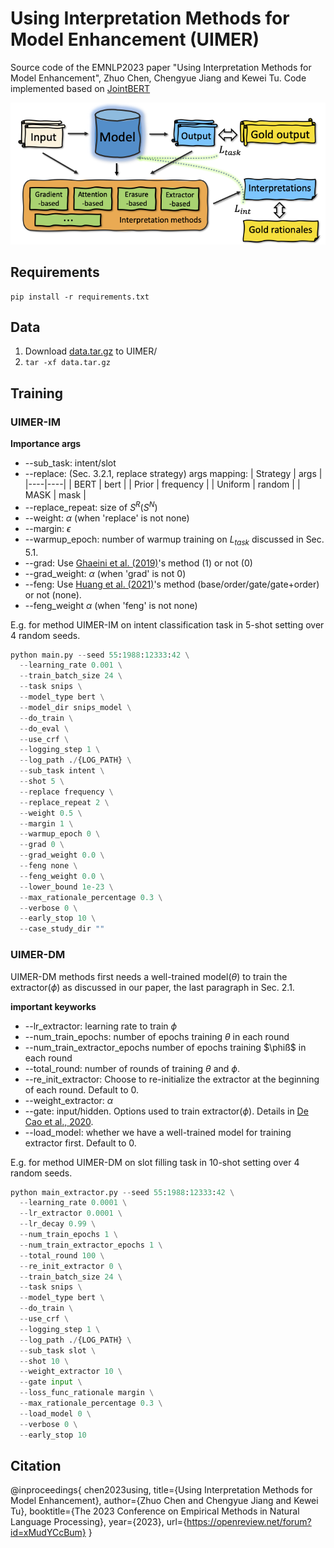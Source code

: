 # Using Interpretation Methods for Model Enhancement (UIMER)
Source code of the EMNLP2023 paper "Using Interpretation Methods for Model Enhancement", Zhuo Chen, Chengyue Jiang and Kewei Tu. Code implemented based on [JointBERT](https://github.com/monologg/JointBERT)

![avatar](figs/frame.png)

## Requirements
```
pip install -r requirements.txt
```
## Data
1. Download [data.tar.gz](https://drive.google.com/file/d/1NggK7r44enD3JYHVdc8X68h_QbJ-ifQk/view?usp=sharing) to UIMER/
2. ```tar -xf data.tar.gz```

## Training

### UIMER-IM

__Importance args__

- --sub_task: intent/slot
- --replace: (Sec. 3.2.1, replace strategy) args mapping:
    | Strategy | args |
    |----|----|
    | BERT | bert |
    | Prior | frequency |
    | Uniform | random |
    | MASK | mask |
- --replace_repeat: size of $S^R(S^N)$
- --weight: $\alpha$ (when 'replace' is not none)
- --margin: $\epsilon$
- --warmup_epoch: number of warmup training on $L
_{task}$ discussed in Sec. 5.1.
- --grad: Use [Ghaeini et al. (2019)](https://arxiv.org/pdf/1902.08649.pdf)'s method (1) or not (0)
- --grad_weight: $\alpha$ (when 'grad' is not 0)
- --feng: Use [Huang et al. (2021)](https://aclanthology.org/2021.acl-long.433.pdf)'s method (base/order/gate/gate+order) or not (none).
- --feng_weight $\alpha$ (when 'feng' is not none)

E.g. for method UIMER-IM on intent classification task in 5-shot setting over 4 random seeds.

```python
python main.py --seed 55:1988:12333:42 \
  --learning_rate 0.001 \
  --train_batch_size 24 \
  --task snips \
  --model_type bert \
  --model_dir snips_model \
  --do_train \
  --do_eval \
  --use_crf \
  --logging_step 1 \
  --log_path ./{LOG_PATH} \
  --sub_task intent \
  --shot 5 \
  --replace frequency \
  --replace_repeat 2 \
  --weight 0.5 \
  --margin 1 \
  --warmup_epoch 0 \
  --grad 0 \
  --grad_weight 0.0 \
  --feng none \
  --feng_weight 0.0 \
  --lower_bound 1e-23 \
  --max_rationale_percentage 0.3 \
  --verbose 0 \
  --early_stop 10 \
  --case_study_dir ""
```

### UIMER-DM
UIMER-DM methods first needs a well-trained model($\theta$) to train the extractor($\phi$) as discussed in our paper, the last paragraph in Sec. 2.1.

__important keyworks__

- --lr_extractor: learning rate to train $\phi$
- --num_train_epochs: number of epochs training $\theta$ in each round
- --num_train_extractor_epochs number of epochs training $\phiß$ in each round
- --total_round: number of rounds of training $\theta$ and $\phi$.
- --re_init_extractor: Choose to re-initialize the extractor at the beginning of each round. Default to 0.
- --weight_extractor: $\alpha$
- --gate: input/hidden. Options used to train extractor($\phi$). Details in [De Cao et al., 2020](https://aclanthology.org/2020.emnlp-main.262.pdf).
- --load_model: whether we have a well-trained model for training extractor first. Default to 0.

E.g. for method UIMER-DM on slot filling task in 10-shot setting over 4 random seeds.

``` python
python main_extractor.py --seed 55:1988:12333:42 \
  --learning_rate 0.0001 \
  --lr_extractor 0.0001 \
  --lr_decay 0.99 \
  --num_train_epochs 1 \
  --num_train_extractor_epochs 1 \
  --total_round 100 \
  --re_init_extractor 0 \
  --train_batch_size 24 \
  --task snips \
  --model_type bert \
  --do_train \
  --use_crf \
  --logging_step 1 \
  --log_path ./{LOG_PATH} \
  --sub_task slot \
  --shot 10 \
  --weight_extractor 10 \
  --gate input \
  --loss_func_rationale margin \
  --max_rationale_percentage 0.3 \
  --load_model 0 \
  --verbose 0 \
  --early_stop 10
```

## Citation
@inproceedings{
chen2023using,
title={Using Interpretation Methods for Model Enhancement},
author={Zhuo Chen and Chengyue Jiang and Kewei Tu},
booktitle={The 2023 Conference on Empirical Methods in Natural Language Processing},
year={2023},
url={https://openreview.net/forum?id=xMudYCcBum}
}

